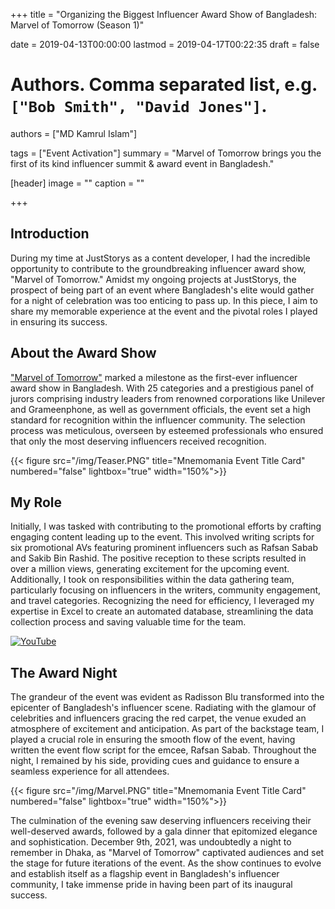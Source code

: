 +++
title = "Organizing the Biggest Influencer Award Show of Bangladesh: Marvel of Tomorrow (Season 1)"

date = 2019-04-13T00:00:00
lastmod = 2019-04-17T00:22:35
draft = false

# Authors. Comma separated list, e.g. `["Bob Smith", "David Jones"]`.
authors = ["MD Kamrul Islam"]

tags = ["Event Activation"]
summary = "Marvel of Tomorrow brings you the first of its kind influencer summit & award event in Bangladesh."

[header]
image = ""
caption = ""

+++


## Introduction
During my time at JustStorys as a content developer, I had the incredible opportunity to contribute to the groundbreaking influencer award show, "Marvel of Tomorrow." Amidst my ongoing projects at JustStorys, the prospect of being part of an event where Bangladesh's elite would gather for a night of celebration was too enticing to pass up. In this piece, I aim to share my memorable experience at the event and the pivotal roles I played in ensuring its success.

## About the Award Show
["Marvel of Tomorrow"](https://influencers.the-marvel.com/marvel-of-tomorrow/) marked a milestone as the first-ever influencer award show in Bangladesh. With 25 categories and a prestigious panel of jurors comprising industry leaders from renowned corporations like Unilever and Grameenphone, as well as government officials, the event set a high standard for recognition within the influencer community. The selection process was meticulous, overseen by esteemed professionals who ensured that only the most deserving influencers received recognition.

{{< figure src="/img/Teaser.PNG" title="Mnemomania Event Title Card" numbered="false" lightbox="true" width="150%">}}

## My Role
Initially, I was tasked with contributing to the promotional efforts by crafting engaging content leading up to the event. This involved writing scripts for six promotional AVs featuring prominent influencers such as Rafsan Sabab and Sakib Bin Rashid. The positive reception to these scripts resulted in over a million views, generating excitement for the upcoming event. Additionally, I took on responsibilities within the data gathering team, particularly focusing on influencers in the writers, community engagement, and travel categories. Recognizing the need for efficiency, I leveraged my expertise in Excel to create an automated database, streamlining the data collection process and saving valuable time for the team.

[![YouTube](http://i.ytimg.com/vi/_EjOLEp24Nc/hqdefault.jpg)](https://www.youtube.com/watch?v=_EjOLEp24Nc)

## The Award Night
The grandeur of the event was evident as Radisson Blu transformed into the epicenter of Bangladesh's influencer scene. Radiating with the glamour of celebrities and influencers gracing the red carpet, the venue exuded an atmosphere of excitement and anticipation. As part of the backstage team, I played a crucial role in ensuring the smooth flow of the event, having written the event flow script for the emcee, Rafsan Sabab. Throughout the night, I remained by his side, providing cues and guidance to ensure a seamless experience for all attendees.

{{< figure src="/img/Marvel.PNG" title="Mnemomania Event Title Card" numbered="false" lightbox="true" width="150%">}}

The culmination of the evening saw deserving influencers receiving their well-deserved awards, followed by a gala dinner that epitomized elegance and sophistication. December 9th, 2021, was undoubtedly a night to remember in Dhaka, as "Marvel of Tomorrow" captivated audiences and set the stage for future iterations of the event. As the show continues to evolve and establish itself as a flagship event in Bangladesh's influencer community, I take immense pride in having been part of its inaugural success.
